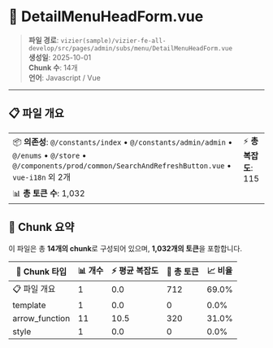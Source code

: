 # 📄 DetailMenuHeadForm.vue

> **파일 경로**: `vizier(sample)/vizier-fe-all-develop/src/pages/admin/subs/menu/DetailMenuHeadForm.vue`  
> **생성일**: 2025-10-01  
> **Chunk 수**: 14개  
> **언어**: Javascript / Vue
---





## 📋 파일 개요

| | |
|--|--|
| 📦 **의존성**: `@/constants/index` • `@/constants/admin/admin` • `@/enums` • `@/store` • `@/components/prod/common/SearchAndRefreshButton.vue` • `vue-i18n` 외 2개 | ⚡ **총 복잡도**: 115 |
| 📊 **총 토큰 수**: 1,032 |  |






## 🧩 Chunk 요약

이 파일은 총 **14개의 chunk**로 구성되어 있으며, **1,032개의 토큰**을 포함합니다.

| 🧩 Chunk 타입 | 📊 개수 | ⚡ 평균 복잡도 | 📝 총 토큰 | 📈 비율 |
|---------------|--------|-------------|----------|--------|
| 📋 파일 개요 | 1 | 0.0 | 712 | 69.0% |
| template | 1 | 0.0 | 0 | 0.0% |
| arrow_function | 11 | 10.5 | 320 | 31.0% |
| style | 1 | 0.0 | 0 | 0.0% |

